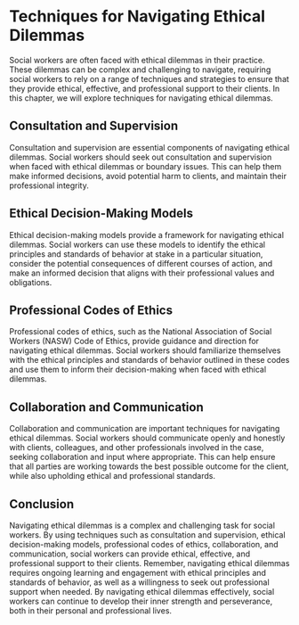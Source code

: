 Techniques for Navigating Ethical Dilemmas
=======================================================================================

Social workers are often faced with ethical dilemmas in their practice. These dilemmas can be complex and challenging to navigate, requiring social workers to rely on a range of techniques and strategies to ensure that they provide ethical, effective, and professional support to their clients. In this chapter, we will explore techniques for navigating ethical dilemmas.

Consultation and Supervision
----------------------------

Consultation and supervision are essential components of navigating ethical dilemmas. Social workers should seek out consultation and supervision when faced with ethical dilemmas or boundary issues. This can help them make informed decisions, avoid potential harm to clients, and maintain their professional integrity.

Ethical Decision-Making Models
------------------------------

Ethical decision-making models provide a framework for navigating ethical dilemmas. Social workers can use these models to identify the ethical principles and standards of behavior at stake in a particular situation, consider the potential consequences of different courses of action, and make an informed decision that aligns with their professional values and obligations.

Professional Codes of Ethics
----------------------------

Professional codes of ethics, such as the National Association of Social Workers (NASW) Code of Ethics, provide guidance and direction for navigating ethical dilemmas. Social workers should familiarize themselves with the ethical principles and standards of behavior outlined in these codes and use them to inform their decision-making when faced with ethical dilemmas.

Collaboration and Communication
-------------------------------

Collaboration and communication are important techniques for navigating ethical dilemmas. Social workers should communicate openly and honestly with clients, colleagues, and other professionals involved in the case, seeking collaboration and input where appropriate. This can help ensure that all parties are working towards the best possible outcome for the client, while also upholding ethical and professional standards.

Conclusion
----------

Navigating ethical dilemmas is a complex and challenging task for social workers. By using techniques such as consultation and supervision, ethical decision-making models, professional codes of ethics, collaboration, and communication, social workers can provide ethical, effective, and professional support to their clients. Remember, navigating ethical dilemmas requires ongoing learning and engagement with ethical principles and standards of behavior, as well as a willingness to seek out professional support when needed. By navigating ethical dilemmas effectively, social workers can continue to develop their inner strength and perseverance, both in their personal and professional lives.

